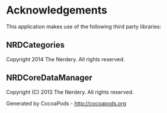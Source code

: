 # Acknowledgements
This application makes use of the following third party libraries:

## NRDCategories

Copyright 2014 The Nerdery. All rights reserved.


## NRDCoreDataManager

Copyright (C) 2013 The Nerdery. All rights reserved.

Generated by CocoaPods - http://cocoapods.org
